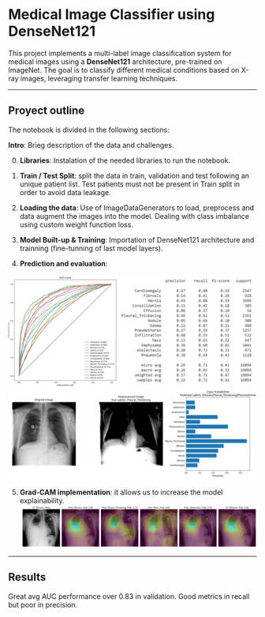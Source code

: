 # **Medical Image Classifier using DenseNet121**

This project implements a multi-label image classification system for medical images using a **DenseNet121** architecture, pre-trained on ImageNet. 
The goal is to classify different medical conditions based on X-ray images, leveraging transfer learning techniques.

---


## **Proyect outline**

The notebook is divided in the following sections:

**Intro**: Brieg description of the data and challenges.
   
0. **Libraries**: Instalation of the needed libraries to run the notebook.
   
1. **Train / Test Split**: split the data in train, validation and test following an unique patient list. Test patients must not be present in Train split in order to avoid data leakage.
   
   
2. **Loading the data**: Use of ImageDataGenerators to load, preprocess and data augment the images into the model. Dealing with class imbalance using custom weight function loss.

   
3. **Model Built-up & Training**: Importation of DenseNet121 architecture and trainning (fine-tunning of last model layers).
    
4. **Prediction and evaluation**: 

![Metrics](metrics.PNG)
![Class_probabilities](Class_probabilities.PNG)

5. **Grad-CAM implementation**: it allows us to increase the model explainability.
![GRADCAM](gradcam.PNG)
---


## **Results**  
Great avg AUC performance over 0.83 in validation. Good metrics in recall but poor in precision.



